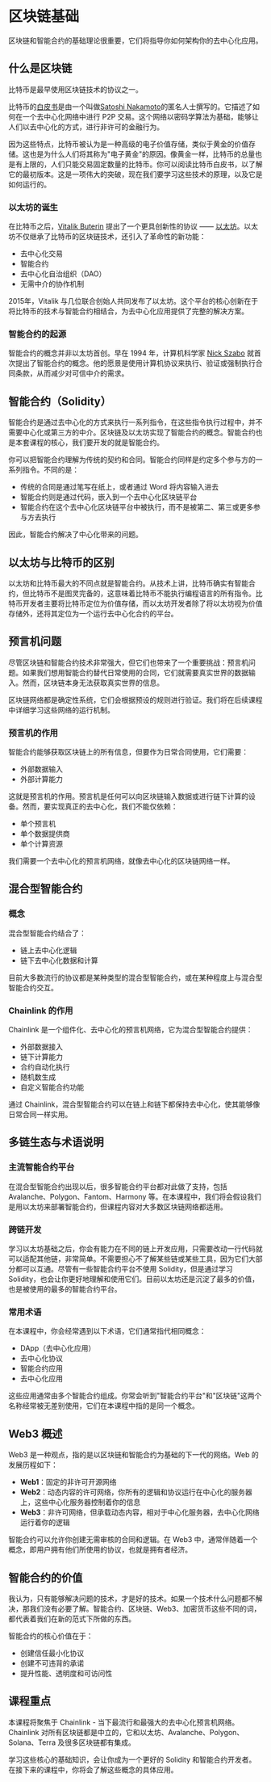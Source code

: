 # 区块链基础

区块链和智能合约的基础理论很重要，它们将指导你如何架构你的去中心化应用。

## 什么是区块链

比特币是最早使用区块链技术的协议之一。

比特币的[白皮书](https://en.wikipedia.org/wiki/White_paper)是由一个叫做[Satoshi Nakamoto](https://en.wikipedia.org/wiki/Satoshi_Nakamoto)的匿名人士撰写的。它描述了如何在一个去中心化网络中进行 P2P 交易。这个网络以密码学算法为基础，能够让人们以去中心化的方式，进行非许可的金融行为。

因为这些特点，比特币被认为是一种高级的电子价值存储，类似于黄金的价值存储。这也是为什么人们将其称为"电子黄金"的原因。像黄金一样，比特币的总量也是有上限的，人们只能交易固定数量的比特币。你可以阅读比特币白皮书，以了解它的最初版本。这是一项伟大的突破，现在我们要学习这些技术的原理，以及它是如何运行的。

### 以太坊的诞生

在比特币之后，[Vitalik Buterin](https://en.wikipedia.org/wiki/Vitalik_Buterin) 提出了一个更具创新性的协议 —— [以太坊](https://en.wikipedia.org/wiki/Ethereum)。以太坊不仅继承了比特币的区块链技术，还引入了革命性的新功能：

- 去中心化交易
- 智能合约
- 去中心化自治组织（DAO）
- 无需中介的协作机制

2015年，Vitalik 与几位联合创始人共同发布了以太坊。这个平台的核心创新在于将比特币的技术与智能合约相结合，为去中心化应用提供了完整的解决方案。

### 智能合约的起源

智能合约的概念并非以太坊首创。早在 1994 年，计算机科学家 [Nick Szabo](https://en.wikipedia.org/wiki/Nick_Szabo) 就首次提出了智能合约的概念。他的愿景是使用计算机协议来执行、验证或强制执行合同条款，从而减少对可信中介的需求。

## 智能合约（Solidity）

智能合约是通过去中心化的方式来执行一系列指令，在这些指令执行过程中，并不需要中心化或第三方的中介。区块链及以太坊实现了智能合约的概念。智能合约也是本套课程的核心，我们要开发的就是智能合约。

你可以把智能合约理解为传统的契约和合同。智能合约同样是约定多个参与方的一系列指令。不同的是：

- 传统的合同是通过笔写在纸上，或者通过 Word 将内容输入进去
- 智能合约则是通过代码，嵌入到一个去中心化区块链平台
- 智能合约在这个去中心化区块链平台中被执行，而不是被第二、第三或更多参与方去执行

因此，智能合约解决了中心化带来的问题。

## 以太坊与比特币的区别

以太坊和比特币最大的不同点就是智能合约。从技术上讲，比特币确实有智能合约，但比特币不是图灵完备的，这意味着比特币不能执行编程语言的所有指令。比特币开发者主要将比特币定位为价值存储，而以太坊开发者除了将以太坊视为价值存储外，还将其定位为一个运行去中心化合约的平台。

## 预言机问题

尽管区块链和智能合约技术非常强大，但它们也带来了一个重要挑战：预言机问题。如果我们想用智能合约替代日常使用的合同，它们就需要真实世界的数据输入。然而，区块链本身无法获取真实世界的信息。

区块链网络都是确定性系统，它们会根据预设的规则进行验证。我们将在后续课程中详细学习这些网络的运行机制。

### 预言机的作用

智能合约能够获取区块链上的所有信息，但要作为日常合同使用，它们需要：
- 外部数据输入
- 外部计算能力

这就是预言机的作用。预言机是任何可以向区块链输入数据或进行链下计算的设备。然而，要实现真正的去中心化，我们不能仅依赖：
- 单个预言机
- 单个数据提供商
- 单个计算资源

我们需要一个去中心化的预言机网络，就像去中心化的区块链网络一样。

## 混合型智能合约

### 概念

混合型智能合约结合了：
- 链上去中心化逻辑
- 链下去中心化数据和计算

目前大多数流行的协议都是某种类型的混合型智能合约，或在某种程度上与混合型智能合约交互。

### Chainlink 的作用

Chainlink 是一个组件化、去中心化的预言机网络，它为混合型智能合约提供：
- 外部数据接入
- 链下计算能力
- 合约自动化执行
- 随机数生成
- 自定义智能合约功能

通过 Chainlink，混合型智能合约可以在链上和链下都保持去中心化，使其能够像日常合同一样实用。

## 多链生态与术语说明

### 主流智能合约平台

在混合型智能合约出现以后，很多智能合约平台都对此做了支持，包括 Avalanche、Polygon、Fantom、Harmony 等。在本课程中，我们将会假设我们是用以太坊来部署智能合约，但课程内容对大多数区块链网络都适用。

### 跨链开发

学习以太坊基础之后，你会有能力在不同的链上开发应用，只需要改动一行代码就可以适配其他链，非常简单。不需要担心不了解某些链或某些工具，因为它们大部分都可以互通。尽管有一些智能合约平台不使用 Solidity，但是通过学习 Solidity，也会让你更好地理解和使用它们。目前以太坊还是沉淀了最多的价值，也是被使用的最多的智能合约平台。

### 常用术语

在本课程中，你会经常遇到以下术语，它们通常指代相同概念：
- DApp（去中心化应用）
- 去中心化协议
- 智能合约应用
- 去中心化应用

这些应用通常由多个智能合约组成。你常会听到"智能合约平台"和"区块链"这两个名称经常被无差别使用，它们在本课程中指的是同一个概念。

## Web3 概述

Web3 是一种观点，指的是以区块链和智能合约为基础的下一代的网络。Web 的发展历程如下：

- **Web1**：固定的非许可开源网络
- **Web2**：动态内容的许可网络，你所有的逻辑和协议运行在中心化的服务器上，这些中心化服务器控制着你的信息
- **Web3**：非许可网络，但承载动态内容，相对于中心化服务器，去中心化网络运行着你的逻辑

智能合约可以允许你创建无需审核的合同和逻辑。在 Web3 中，通常伴随着一个概念，即用户拥有他们所使用的协议，也就是拥有者经济。

## 智能合约的价值

我认为，只有能够解决问题的技术，才是好的技术。如果一个技术什么问题都不解决，那我们没有必要了解。智能合约、区块链、Web3、加密货币这些不同的词，都代表着我们在新的范式下所做的东西。

智能合约的核心价值在于：
- 创建信任最小化协议
- 创建不可违背的承诺
- 提升性能、透明度和可访问性

## 课程重点

本课程将聚焦于 Chainlink - 当下最流行和最强大的去中心化预言机网络。Chainlink 对所有区块链都是中立的，它和以太坊、Avalanche、Polygon、Solana、Terra 及很多区块链都有集成。

学习这些核心的基础知识，会让你成为一个更好的 Solidity 和智能合约开发者。在接下来的课程中，你将会了解这些概念的具体应用。
